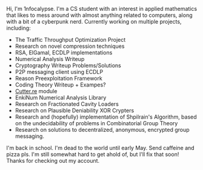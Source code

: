 Hi, I'm 1nfocalypse.
I'm a CS student with an interest in applied mathematics that likes to mess around with almost anything related to computers, along with a bit of a cyberpunk nerd.
Currently working on multiple projects, including:
- The Traffic Throughput Optimization Project
- Research on novel compression techniques
- RSA, ElGamal, ECDLP implementations
- Numerical Analysis Writeup
- Cryptography Writeup Problems/Solutions
- P2P messaging client using ECDLP
- Reason Preexploitation Framework
- Coding Theory Writeup + Exampes?
- [Cutter.re](https://cutter.re/) module
- EnkiNum Numerical Analysis Library
- Research on Fractionated Cavity Loaders
- Research on Plausible Deniability XOR Crypters
- Research and (hopefully) implementation of Shpilrain's Algorithm, based on the undecidability of problems in Combinatorial Group Theory
- Research on solutions to decentralized, anonymous, encrypted group messaging.

I'm back in school. I'm dead to the world until early May. Send caffeine and pizza pls.
I'm still somewhat hard to get ahold of, but I'll fix that soon! Thanks for checking out my account.
